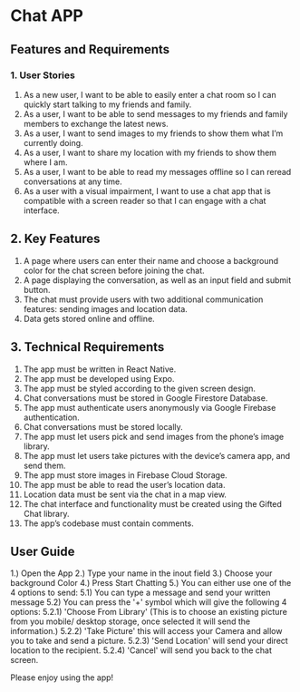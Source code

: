 # Chat APP

## Features and Requirements

### 1. User Stories
1. As a new user, I want to be able to easily enter a chat room so I can quickly start talking to my
friends and family.
2. As a user, I want to be able to send messages to my friends and family members to exchange
the latest news.
3. As a user, I want to send images to my friends to show them what I’m currently doing.
4. As a user, I want to share my location with my friends to show them where I am.
5. As a user, I want to be able to read my messages offline so I can reread conversations at any
time.
6. As a user with a visual impairment, I want to use a chat app that is compatible with a screen
reader so that I can engage with a chat interface.



## 2. Key Features
1. A page where users can enter their name and choose a background color for the chat screen
before joining the chat.
2. A page displaying the conversation, as well as an input field and submit button.
3. The chat must provide users with two additional communication features: sending images
and location data.
4. Data gets stored online and offline.



## 3. Technical Requirements
1. The app must be written in React Native.
2. The app must be developed using Expo.
3. The app must be styled according to the given screen design.
4. Chat conversations must be stored in Google Firestore Database.
5. The app must authenticate users anonymously via Google Firebase authentication.
6. Chat conversations must be stored locally.
7. The app must let users pick and send images from the phone’s image library.
8. The app must let users take pictures with the device’s camera app, and send them.
9. The app must store images in Firebase Cloud Storage.
10. The app must be able to read the user’s location data.
11. Location data must be sent via the chat in a map view.
12. The chat interface and functionality must be created using the Gifted Chat library.
13. The app’s codebase must contain comments.

## User Guide
1.) Open the App
2.) Type your name in the inout field
3.) Choose your background Color
4.) Press Start Chatting
5.) You can either use one of the 4 options to send:
  5.1) You can type a message and send your written message
  5.2) You can press the '+' symbol which will give the following 4 options:
    5.2.1) 'Choose From Library' (This is to choose an existing picture from you mobile/ desktop storage, once selected it will send the information.)
    5.2.2) 'Take Picture' this will access your Camera and allow you to take and send a picture. 
    5.2.3) 'Send Location' will send your direct location to the recipient. 
    5.2.4) 'Cancel' will send you back to the chat screen. 
  
  Please enjoy using the app!
  
  
